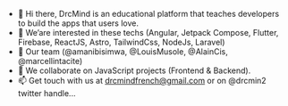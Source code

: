 - 👋 Hi there, DrcMind is an educational platform that teaches developers to build the apps that users love.
- 👀 We’are interested in these techs (Angular, Jetpack Compose, Flutter, Firebase, ReactJS, Astro, TailwindCss, NodeJs, Laravel)
- 🌱 Our team (@amanibisimwa, @LouisMusole, @AlainCis, @marcellintacite)
- 💞️ We collaborate on JavaScript projects (Frontend & Backend).
- 📫 Get touch with us at drcmindfrench@gmail.com or on @drcmin2 twitter handle...
